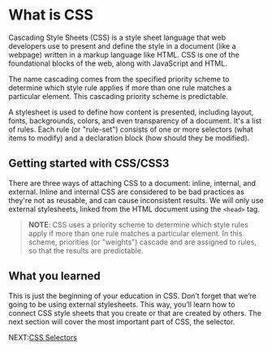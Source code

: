 # What is CSS

Cascading Style Sheets (CSS) is a style sheet language that web developers use to present and define the style in a document (like a webpage) written in a markup language like HTML. CSS is one of the foundational blocks of the web, along with JavaScript and HTML.

The name cascading comes from the specified priority scheme to determine which style rule applies if more than one rule matches a particular element. This cascading priority scheme is predictable.

A stylesheet is used to define how content is presented, including layout, fonts, backgrounds, colors, and even transparency of a document. It's a list of rules. Each rule (or "rule-set") consists of one or more selectors (what items to modify) and a declaration block (how should they be modified).

## Getting started with CSS/CSS3

There are three ways of attaching CSS to a document:  inline, internal, and external. Inline and internal CSS are considered to be bad practices as they're not as reusable, and can cause inconsistent results. We will only use external stylesheets, linked from the HTML document using the `<head>` tag.

> **NOTE**: CSS uses a priority scheme to determine which style rules apply if more than one rule matches a particular element. In this scheme, priorities (or "weights")  cascade and are assigned to rules, so that the results are predictable.

## What you learned

This is just the beginning of your education in CSS. Don’t forget that we’re going to be using external stylesheets. This way, you’ll learn how to connect CSS style sheets that you create or that are created by others. The next section will cover the most important part of CSS, the selector.

NEXT:[CSS Selectors](./css_selectors.md)
